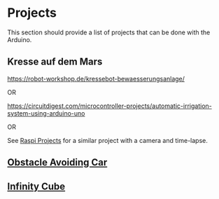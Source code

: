 # Projects

This section should provide a list of projects that can be done with the Arduino.

## Kresse auf dem Mars

<https://robot-workshop.de/kressebot-bewaesserungsanlage/>

OR

<https://circuitdigest.com/microcontroller-projects/automatic-irrigation-system-using-arduino-uno>

OR

See [Raspi Projects](../raspi/projects.md/#kresse-auf-dem-mars-with-camera-time-lapse) for a similar project with a camera and time-lapse.

## [Obstacle Avoiding Car](https://projecthub.arduino.cc/parth2008/obstacle-avoiding-car-d7450d)

## [Infinity Cube](https://www.instructables.com/Easy-Infinity-Cube/)

